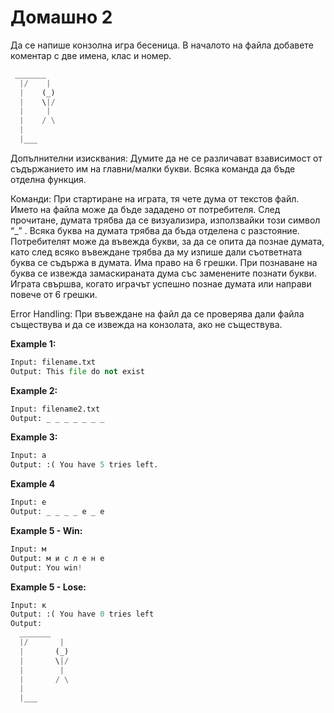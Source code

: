 # Домашно 2
Да се напише конзолна игра бесеница. В началото на файла добавете коментар с две имена, клас и номер.

```python
 _______
  |/    |
  |    (_)
  |    \|/
  |     |
  |    / \
  |
  |___
```

Допълнителни изисквания:
Думите да не се различават взависимост от съдържанието им на главни/малки букви.
Всяка команда да бъде отделна функция.

Команди:
При стартиране на играта, тя чете дума от текстов файл. Името на файла може да бъде зададено от потребителя. След прочитане, думата трябва да се визуализира, използвайки този символ “_” . Всяка буква на думата трябва да бъда отделена с разстояние. Потребителят може да въвежда букви, за да се опита да познае думата, като след всяко въвеждане трябва да му изпише дали съответната буква се съдържа в думата. Има право на 6 грешки. При познаване на буква се извежда замаскираната дума със заменените познати букви. Играта свършва, когато играчът успешно познае думата или направи повече от 6 грешки.

Error Handling:
При въвеждане на файл да се проверява дали файла съществува и да се извежда на конзолата, ако не съществува.

**Example 1:**
```python
Input: filename.txt
Output: This file do not exist
```

**Example 2:**
```python
Input: filename2.txt
Output: _ _ _ _ _ _ _
```

**Example 3:**
```python
Input: a
Output: :( You have 5 tries left.
```

**Example 4**
```python
Input: e
Output: _ _ _ _ e _ e
```

**Example 5 - Win:**
```python
Input: м
Output: м и с л е н е
Output: You win!
```

**Example 5 - Lose:**
```python
Input: к
Output: :( You have 0 tries left
Output:  
  _______
  |/       |
  |       (_)
  |       \|/
  |        |
  |       / \
  |
  |___
```
